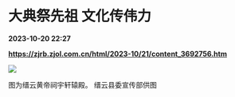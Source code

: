# 大典祭先祖 文化传伟力

**2023-10-20 22:27**

**https://zjrb.zjol.com.cn/html/2023-10/21/content_3692756.htm**

![](https://zjrb.zjol.com.cn/images/2023-10/21/zjrb2023102100007v02b004.jpg)

图为缙云黄帝祠宇轩辕殿。 缙云县委宣传部供图